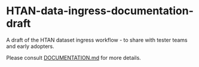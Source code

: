 # HTAN-data-ingress-documentation-draft
A draft of the HTAN dataset ingress workflow - to share with tester teams and early adopters.

Please consult [DOCUMENTATION.md](DOCUMENTATION.md) for more details.
